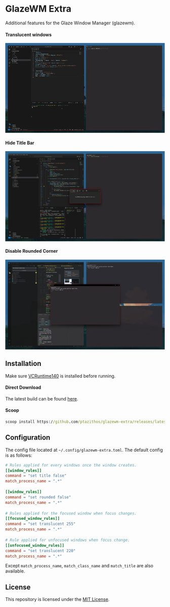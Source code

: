 # GlazeWM Extra

Additional features for the Glaze Window Manager (glazewm). 

#### Translucent windows
![transparency](assets/transparency.gif)

#### Hide Title Bar
![hide_titlebar](assets/hide_titlebar.png)

#### Disable Rounded Corner
![disable_rounded_corner](assets/rounded_corner.png)

## Installation

Make sure [VCRuntime140](https://www.microsoft.com/en-us/download/details.aspx?id=48145) is installed before running.

#### Direct Download
The latest build can be found [here](https://github.com/ptazithos/glazewm-extra/releases/).  

#### Scoop

```cmd
scoop install https://github.com/ptazithos/glazewm-extra/releases/latest/download/glazewm-extra.json
```

## Configuration
The config file located at `~/.config/glazewm-extra.toml`. The default config is as follows:

```toml
# Rules applied for every windows once the window creates.
[[window_rules]]
command = "set title false"
match_process_name = ".*"

[[window_rules]]
command = "set rounded false"
match_process_name = ".*"

# Rules applied for the focused window when focus changes.
[[focused_window_rules]]
command = "set translucent 255"
match_process_name = ".*"

# Rule applied for unfocused windows when focus change.
[[unfocused_window_rules]]
command = "set translucent 220"
match_process_name = ".*"
```
Except `match_process_name`, `match_class_name` and `match_title` are also available.

## License

This repository is licensed under the [MIT License](LICENSE).


